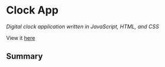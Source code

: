# Clock App

_Digital clock application written in JavaScript, HTML, and CSS_

View it [here](https://myrepo21.github.io/Clock/)



## Summary
